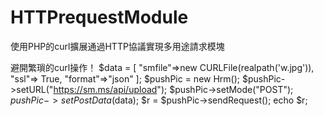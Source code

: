 # HTTPrequestModule
使用PHP的curl擴展通過HTTP協議實現多用途請求模塊

避開繁瑣的curl操作！
$data = [
    "smfile"=>new CURLFile(realpath('w.jpg')),
    "ssl"=> True,
    "format"=>"json"
];
$pushPic = new Hrm();
$pushPic->setURL("https://sm.ms/api/upload");
$pushPic->setMode("POST");
$pushPic->setPostData($data);
$r = $pushPic->sendRequest();
echo $r;
